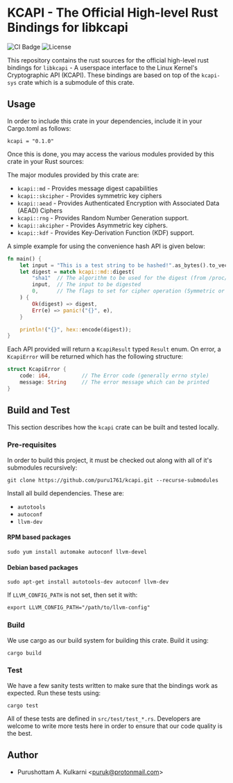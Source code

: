 # KCAPI - The Official High-level Rust Bindings for libkcapi

![CI Badge](https://github.com/puru1761/kcapi/actions/workflows/main.yml/badge.svg)
![License](https://img.shields.io/github/license/puru1761/kcapi)

This repository contains the rust sources for the official high-level rust
bindings for `libkcapi` - A userspace interface to the Linux Kernel's
Cryptographic API (KCAPI). These bindings are based on top of the `kcapi-sys`
crate which is a submodule of this crate.

## Usage

In order to include this crate in your dependencies, include it in your
Cargo.toml as follows:

```
kcapi = "0.1.0"
```

Once this is done, you may access the various modules provided by this
crate in your Rust sources:

The major modules provided by this crate are:

* `kcapi::md` - Provides message digest capabilities
* `kcapi::skcipher` - Provides symmetric key ciphers
* `kcapi::aead` - Provides Authenticated Encryption with Associated Data (AEAD) Ciphers
* `kcapi::rng` - Provides Random Number Generation support.
* `kcapi::akcipher` - Provides Asymmetric key ciphers.
* `kcapi::kdf` - Provides Key-Derivation Function (KDF) support.

A simple example for using the convenience hash API is given below:

```rust
fn main() {
    let input = "This is a test string to be hashed!".as_bytes().to_vec();
    let digest = match kcapi::md::digest(
        "sha1"  // The algorithm to be used for the digest (from /proc/crypto)
        input,  // The input to be digested
        0,      // The flags to set for cipher operation (Symmetric or AIO)
    ) {
        Ok(digest) => digest,
        Err(e) => panic!("{}", e),
    }

    println!("{}", hex::encode(digest));
}
```

Each API provided will return a `KcapiResult` typed `Result` enum. On error, a
`KcapiError` will be returned which has the following structure:

```rust
struct KcapiError {
    code: i64,          // The Error code (generally errno style)
    message: String     // The error message which can be printed
}
```

## Build and Test

This section describes how the `kcapi` crate can be built and tested locally.

### Pre-requisites

In order to build this project, it must be checked out along with all of it's
submodules recursively:

```
git clone https://github.com/puru1761/kcapi.git --recurse-submodules
```

Install all build dependencies. These are:

* `autotools`
* `autoconf`
* `llvm-dev`

#### RPM based packages

```
sudo yum install automake autoconf llvm-devel
```

#### Debian based packages

```
sudo apt-get install autotools-dev autoconf llvm-dev
```

If `LLVM_CONFIG_PATH` is not set, then set it with:

```
export LLVM_CONFIG_PATH="/path/to/llvm-config"
```

### Build

We use cargo as our build system for building this crate. Build it using:

```
cargo build
```

### Test

We have a few sanity tests written to make sure that the bindings work
as expected. Run these tests using:

```
cargo test
```

All of these tests are defined in `src/test/test_*.rs`. Developers are welcome
to write more tests here in order to ensure that our code quality is the best.

## Author

* Purushottam A. Kulkarni <<puruk@protonmail.com>>